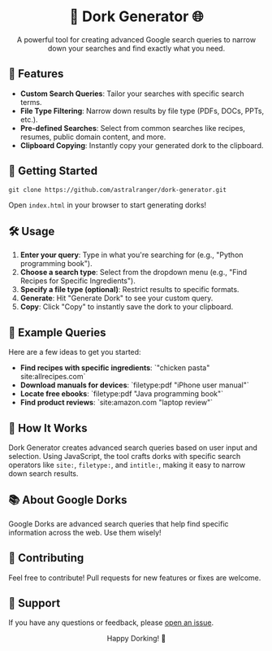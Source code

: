 <h1 align="center">🔎 Dork Generator 🌐</h1> <p align="center">A powerful tool for creating advanced Google search queries to narrow down your searches and find exactly what you need.</p> <h2>🎯 Features</h2> <ul> <li><strong>Custom Search Queries</strong>: Tailor your searches with specific search terms.</li> <li><strong>File Type Filtering</strong>: Narrow down results by file type (PDFs, DOCs, PPTs, etc.).</li> <li><strong>Pre-defined Searches</strong>: Select from common searches like recipes, resumes, public domain content, and more.</li> <li><strong>Clipboard Copying</strong>: Instantly copy your generated dork to the clipboard.</li> </ul> <h2>🚀 Getting Started</h2> <pre><code>git clone https://github.com/astralranger/dork-generator.git</code></pre> <p>Open <code>index.html</code> in your browser to start generating dorks!</p> <h2>🛠 Usage</h2> <ol> <li><strong>Enter your query</strong>: Type in what you're searching for (e.g., "Python programming book").</li> <li><strong>Choose a search type</strong>: Select from the dropdown menu (e.g., "Find Recipes for Specific Ingredients").</li> <li><strong>Specify a file type (optional)</strong>: Restrict results to specific formats.</li> <li><strong>Generate</strong>: Hit "Generate Dork" to see your custom query.</li> <li><strong>Copy</strong>: Click "Copy" to instantly save the dork to your clipboard.</li> </ol> <h2>📖 Example Queries</h2> <p>Here are a few ideas to get you started:</p> <ul> <li><strong>Find recipes with specific ingredients</strong>: `"chicken pasta" site:allrecipes.com`</li> <li><strong>Download manuals for devices</strong>: `filetype:pdf "iPhone user manual"`</li> <li><strong>Locate free ebooks</strong>: `filetype:pdf "Java programming book"`</li> <li><strong>Find product reviews</strong>: `site:amazon.com "laptop review"`</li> </ul> <h2>🤖 How It Works</h2> <p>Dork Generator creates advanced search queries based on user input and selection. Using JavaScript, the tool crafts dorks with specific search operators like <code>site:</code>, <code>filetype:</code>, and <code>intitle:</code>, making it easy to narrow down search results.</p> <h2>📚 About Google Dorks</h2> <p>Google Dorks are advanced search queries that help find specific information across the web. Use them wisely!</p> <h2>🌟 Contributing</h2> <p>Feel free to contribute! Pull requests for new features or fixes are welcome.</p> <h2>💬 Support</h2> <p>If you have any questions or feedback, please <a href="https://github.com/astralranger/dork-generator/issues">open an issue</a>.</p> <p align="center">Happy Dorking! 🎉</p>
